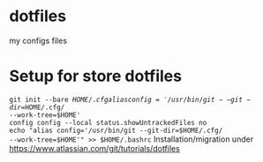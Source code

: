 # dotfiles
my configs files

# Setup for store dotfiles
<code>git init --bare $HOME/.cfg
  alias config='/usr/bin/git --git-dir=$HOME/.cfg/ --work-tree=$HOME'
  config config --local status.showUntrackedFiles no
  echo "alias config='/usr/bin/git --git-dir=$HOME/.cfg/ --work-tree=$HOME'" >> $HOME/.bashrc</code>
Installation/migration under https://www.atlassian.com/git/tutorials/dotfiles
